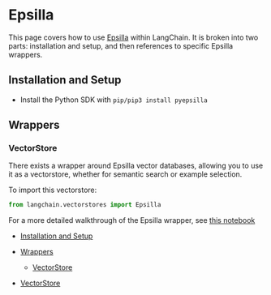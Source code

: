 # Epsilla

This page covers how to use [Epsilla](https://github.com/epsilla-cloud/vectordb) within LangChain.
It is broken into two parts: installation and setup, and then references to specific Epsilla wrappers.

## Installation and Setup[​](#installation-and-setup "Direct link to Installation and Setup")

- Install the Python SDK with `pip/pip3 install pyepsilla`

## Wrappers[​](#wrappers "Direct link to Wrappers")

### VectorStore[​](#vectorstore "Direct link to VectorStore")

There exists a wrapper around Epsilla vector databases, allowing you to use it as a vectorstore,
whether for semantic search or example selection.

To import this vectorstore:

```python
from langchain.vectorstores import Epsilla  

```

For a more detailed walkthrough of the Epsilla wrapper, see [this notebook](/docs/integrations/vectorstores/epsilla.html)

- [Installation and Setup](#installation-and-setup)

- [Wrappers](#wrappers)

  - [VectorStore](#vectorstore)

- [VectorStore](#vectorstore)
